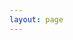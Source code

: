 ```yaml
---
layout: page
---
```


<TechArticleList />

<script setup>
import TechArticleList from '@theme/TechArticleList.vue'
</script>
